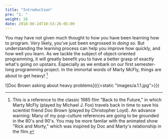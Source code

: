 ```yaml
---
title: "Introduction"
pre: "1. "
weight: 10
date: 2018-08-24T10:53:26-05:00
---
```


You may have not given much thought to how you have been learning how to program. Very likely, you've just been engrossed in _doing so_.  But understanding the learning process can help you improve how quickly, and how well you learn.  As we tackle the subject of object-oriented programming, it will greatly benefit you to have a better grasp of exactly what's going on upstairs. Especially as we embark on our first semester-long programming project. In the immortal words of Marty McFly, things are about to get heavy! [^backtothefuture]

[^backtothefuture]: This is a reference to the classic 1985 film "Back to the Future," in which Marty McFly (played by Michael J. Fox) travels back in time to save his scientist friend Doc Brown (played by Christopher Loyd). An advance warning: Many of my pop-culture references are going to be grounded in the 80's and 90's.  You may be more familar with the animated show "Rick and Morty," which was inspired by Doc and Marty's relationship in the film.

![Doc Brown asking about heavy problems]({{<static "images/a.1.1.jpg">}})
